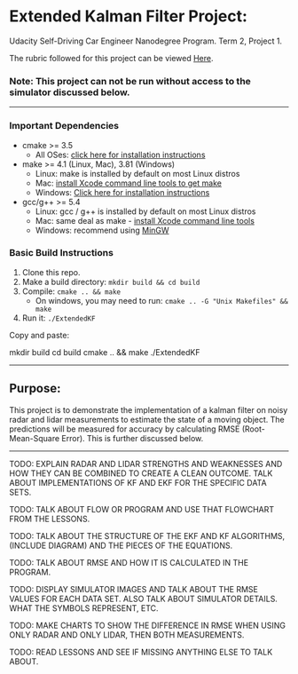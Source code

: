 # Extended Kalman Filter Project:
Udacity Self-Driving Car Engineer Nanodegree Program. Term 2, Project 1.

The rubric followed for this project can be viewed [Here](https://review.udacity.com/#!/rubrics/748/view).


### Note: This project can not be run without access to the simulator discussed below. 

---

### Important Dependencies

* cmake >= 3.5
  * All OSes: [click here for installation instructions](https://cmake.org/install/)
* make >= 4.1 (Linux, Mac), 3.81 (Windows)
  * Linux: make is installed by default on most Linux distros
  * Mac: [install Xcode command line tools to get make](https://developer.apple.com/xcode/features/)
  * Windows: [Click here for installation instructions](http://gnuwin32.sourceforge.net/packages/make.htm)
* gcc/g++ >= 5.4
  * Linux: gcc / g++ is installed by default on most Linux distros
  * Mac: same deal as make - [install Xcode command line tools](https://developer.apple.com/xcode/features/)
  * Windows: recommend using [MinGW](http://www.mingw.org/)

### Basic Build Instructions

1. Clone this repo.
2. Make a build directory: `mkdir build && cd build`
3. Compile: `cmake .. && make` 
   * On windows, you may need to run: `cmake .. -G "Unix Makefiles" && make`
4. Run it: `./ExtendedKF `

Copy and paste:

mkdir build
cd build
cmake .. && make
./ExtendedKF

---

## Purpose:


This project is to demonstrate the implementation of a kalman filter on noisy radar and lidar measurements to estimate the state of a moving object. The predictions will be measured for accuracy by calculating RMSE (Root-Mean-Square Error). This is further discussed below.

---

TODO: EXPLAIN RADAR AND LIDAR STRENGTHS AND WEAKNESSES AND HOW THEY CAN BE COMBINED TO CREATE A CLEAN OUTCOME. TALK ABOUT IMPLEMENTATIONS OF KF AND EKF FOR THE SPECIFIC DATA SETS. 

TODO: TALK ABOUT FLOW OR PROGRAM AND USE THAT FLOWCHART FROM THE LESSONS.

TODO: TALK ABOUT THE STRUCTURE OF THE EKF AND KF ALGORITHMS, (INCLUDE DIAGRAM) AND THE PIECES OF THE EQUATIONS. 

TODO: TALK ABOUT RMSE AND HOW IT IS CALCULATED IN THE PROGRAM.

TODO: DISPLAY SIMULATOR IMAGES AND TALK ABOUT THE RMSE VALUES FOR EACH DATA SET. ALSO TALK ABOUT SIMULATOR DETAILS. WHAT THE SYMBOLS REPRESENT, ETC. 

TODO: MAKE CHARTS TO SHOW THE DIFFERENCE IN RMSE WHEN USING ONLY RADAR AND ONLY LIDAR, THEN BOTH MEASUREMENTS. 

TODO: READ LESSONS AND SEE IF MISSING ANYTHING ELSE TO TALK ABOUT.
